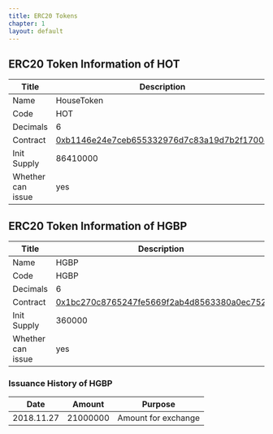```yaml
---
title: ERC20 Tokens
chapter: 1
layout: default
---
```


## ERC20 Token Information of HOT

 Title | Description
 --- | --- 
 Name | HouseToken
 Code | HOT
 Decimals | 6
 Contract | [0xb1146e24e7ceb655332976d7c83a19d7b2f17008](https://etherscan.io/address/0xb1146e24e7ceb655332976d7c83a19d7b2f17008)
 Init Supply | 86410000
 Whether can issue | yes
 
## ERC20 Token Information of HGBP
 
  Title | Description
  --- | --- 
  Name | HGBP
  Code | HGBP
  Decimals | 6
  Contract | [0x1bc270c8765247fe5669f2ab4d8563380a0ec752](https://etherscan.io/address/0x1bc270c8765247fe5669f2ab4d8563380a0ec752)
  Init Supply | 360000
  Whether can issue | yes
  
### Issuance History of HGBP
  
  Date | Amount | Purpose
  --- | --- | ---
  2018.11.27 | 21000000 | Amount for exchange